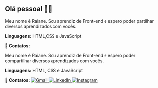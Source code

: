 ## Olá pessoal 🧑‍💻
  
<p align="left">
    Meu nome é Raiane.   
    Sou aprendiz de Front-end e espero poder partilhar diversos aprendizados com vocês.
</p>

<p align="left">
  <b>
    Linguagens:
  </b>
    HTML,CSS e JavaScript
</p>
    
<p align="left">
  <b>
    💌 Contatos:
  </b>
    <p align="left">
    Meu nome é Raiane.   
    Sou aprendiz de Front-end e espero poder compartilhar diversos aprendizados com vocês.
</p>

<p align="left">
  <b>
    Linguagens:
  </b>
    HTML, CSS e JavaScript
</p>
    
<p align="left">
  <b>
    💌 Contatos:
  </b>
  <a href="mailto:raianecastrodemoura@gmail.com" title="Gmail">
    <img src="https://img.shields.io/badge/-Gmail-FF0000?style=flat-square&labelColor=FF0000&logo=gmail&logoColor=white" alt="Gmail"/>
  </a>
  <a href="#" title="LinkedIn">
    <img src="https://img.shields.io/badge/-Linkedin-0e76a8?style=flat-square&logo=Linkedin&logoColor=white" alt="LinkedIn"/>
  </a>
  <a href="https://www.instagram.com/mraianecastro/?next=https%3A%2F%2Fwww.instagram.com%2Fdirect%2Ft%2F340282366841710300949128163351243393337%2F%3F__coig_login%3D1" title="Instagram">
    <img src="https://img.shields.io/badge/-Instagram-DF0174?style=flat-square&labelColor=DF0174&logo=instagram&logoColor=white" alt="Instagram"/>
  </a>
</p>
